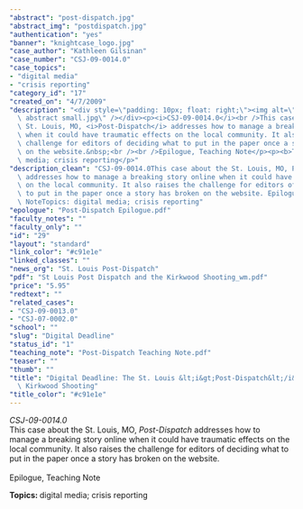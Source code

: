 ```yaml
---
"abstract": "post-dispatch.jpg"
"abstract_img": "postdispatch.jpg"
"authentication": "yes"
"banner": "knightcase_logo.jpg"
"case_author": "Kathleen Gilsinan"
"case_number": "CSJ-09-0014.0"
"case_topics":
- "digital media"
- "crisis reporting"
"category_id": "17"
"created_on": "4/7/2009"
"description": "<div style=\"padding: 10px; float: right;\"><img alt=\"\" src=\"/casestudy/files/photos/287/pd\
  \ abstract small.jpg\" /></div><p><i>CSJ-09-0014.0</i><br />This case about the\
  \ St. Louis, MO, <i>Post-Dispatch</i> addresses how to manage a breaking story online\
  \ when it could have traumatic effects on the local community. It also raises the\
  \ challenge for editors of deciding what to put in the paper once a story has broken\
  \ on the website.&nbsp;<br /><br />Epilogue, Teaching Note</p><p><b>Topics: </b>digital\
  \ media; crisis reporting</p>"
"description_clean": "CSJ-09-0014.0This case about the St. Louis, MO, Post-Dispatch\
  \ addresses how to manage a breaking story online when it could have traumatic effects\
  \ on the local community. It also raises the challenge for editors of deciding what\
  \ to put in the paper once a story has broken on the website. Epilogue, Teaching\
  \ NoteTopics: digital media; crisis reporting"
"epologue": "Post-Dispatch Epilogue.pdf"
"faculty_notes": ""
"faculty_only": ""
"id": "29"
"layout": "standard"
"link_color": "#c91e1e"
"linked_classes": ""
"news_org": "St. Louis Post-Dispatch"
"pdf": "St Louis Post Dispatch and the Kirkwood Shooting_wm.pdf"
"price": "5.95"
"redtext": ""
"related_cases":
- "CSJ-09-0013.0"
- "CSJ-07-0002.0"
"school": ""
"slug": "Digital Deadline"
"status_id": "1"
"teaching_note": "Post-Dispatch Teaching Note.pdf"
"teaser": ""
"thumb": ""
"title": "Digital Deadline: The St. Louis &lt;i&gt;Post-Dispatch&lt;/i&gt; and the\
  \ Kirkwood Shooting"
"title_color": "#c91e1e"
---
```

<div style="padding: 10px; float: right;"><img alt="" src="/casestudy/files/photos/287/pd abstract small.jpg" /></div><p><i>CSJ-09-0014.0</i><br />This case about the St. Louis, MO, <i>Post-Dispatch</i> addresses how to manage a breaking story online when it could have traumatic effects on the local community. It also raises the challenge for editors of deciding what to put in the paper once a story has broken on the website.&nbsp;<br /><br />Epilogue, Teaching Note</p><p><b>Topics: </b>digital media; crisis reporting</p>
